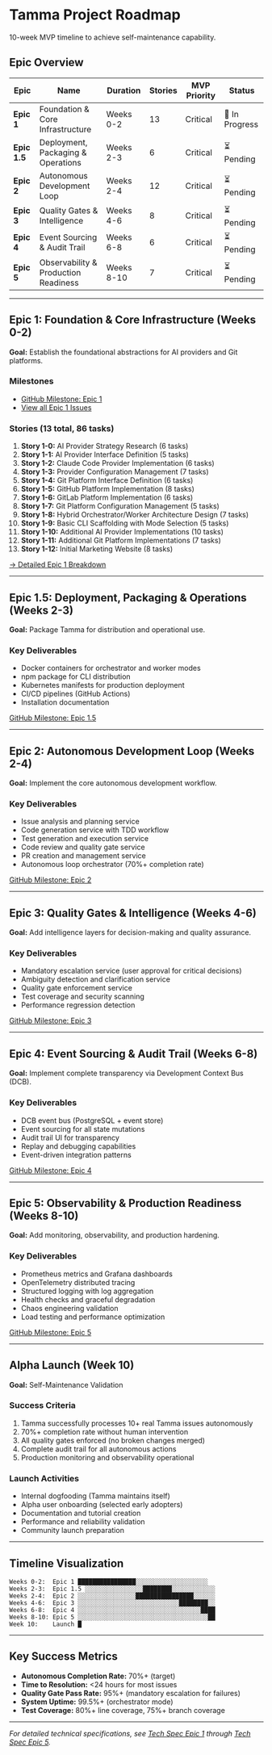 # Tamma Project Roadmap

10-week MVP timeline to achieve self-maintenance capability.

## Epic Overview

| Epic | Name | Duration | Stories | MVP Priority | Status |
|------|------|----------|---------|--------------|--------|
| **Epic 1** | Foundation & Core Infrastructure | Weeks 0-2 | 13 | Critical | 🚧 In Progress |
| **Epic 1.5** | Deployment, Packaging & Operations | Weeks 2-3 | 6 | Critical | ⏳ Pending |
| **Epic 2** | Autonomous Development Loop | Weeks 2-4 | 12 | Critical | ⏳ Pending |
| **Epic 3** | Quality Gates & Intelligence | Weeks 4-6 | 8 | Critical | ⏳ Pending |
| **Epic 4** | Event Sourcing & Audit Trail | Weeks 6-8 | 6 | Critical | ⏳ Pending |
| **Epic 5** | Observability & Production Readiness | Weeks 8-10 | 7 | Critical | ⏳ Pending |

---

## Epic 1: Foundation & Core Infrastructure (Weeks 0-2)

**Goal:** Establish the foundational abstractions for AI providers and Git platforms.

### Milestones

- [GitHub Milestone: Epic 1](https://github.com/meywd/tamma/milestone/1)
- [View all Epic 1 Issues](https://github.com/meywd/tamma/issues?q=is%3Aissue+milestone%3A%22Epic+1%3A+Foundation+%26+Core+Infrastructure%22)

### Stories (13 total, 86 tasks)

1. **Story 1-0:** AI Provider Strategy Research (6 tasks)
2. **Story 1-1:** AI Provider Interface Definition (5 tasks)
3. **Story 1-2:** Claude Code Provider Implementation (6 tasks)
4. **Story 1-3:** Provider Configuration Management (7 tasks)
5. **Story 1-4:** Git Platform Interface Definition (6 tasks)
6. **Story 1-5:** GitHub Platform Implementation (8 tasks)
7. **Story 1-6:** GitLab Platform Implementation (6 tasks)
8. **Story 1-7:** Git Platform Configuration Management (5 tasks)
9. **Story 1-8:** Hybrid Orchestrator/Worker Architecture Design (7 tasks)
10. **Story 1-9:** Basic CLI Scaffolding with Mode Selection (5 tasks)
11. **Story 1-10:** Additional AI Provider Implementations (10 tasks)
12. **Story 1-11:** Additional Git Platform Implementations (7 tasks)
13. **Story 1-12:** Initial Marketing Website (8 tasks)

[→ Detailed Epic 1 Breakdown](Epic-1-Foundation)

---

## Epic 1.5: Deployment, Packaging & Operations (Weeks 2-3)

**Goal:** Package Tamma for distribution and operational use.

### Key Deliverables

- Docker containers for orchestrator and worker modes
- npm package for CLI distribution
- Kubernetes manifests for production deployment
- CI/CD pipelines (GitHub Actions)
- Installation documentation

[GitHub Milestone: Epic 1.5](https://github.com/meywd/tamma/milestone/2)

---

## Epic 2: Autonomous Development Loop (Weeks 2-4)

**Goal:** Implement the core autonomous development workflow.

### Key Deliverables

- Issue analysis and planning service
- Code generation service with TDD workflow
- Test generation and execution service
- Code review and quality gate service
- PR creation and management service
- Autonomous loop orchestrator (70%+ completion rate)

[GitHub Milestone: Epic 2](https://github.com/meywd/tamma/milestone/3)

---

## Epic 3: Quality Gates & Intelligence (Weeks 4-6)

**Goal:** Add intelligence layers for decision-making and quality assurance.

### Key Deliverables

- Mandatory escalation service (user approval for critical decisions)
- Ambiguity detection and clarification service
- Quality gate enforcement service
- Test coverage and security scanning
- Performance regression detection

[GitHub Milestone: Epic 3](https://github.com/meywd/tamma/milestone/4)

---

## Epic 4: Event Sourcing & Audit Trail (Weeks 6-8)

**Goal:** Implement complete transparency via Development Context Bus (DCB).

### Key Deliverables

- DCB event bus (PostgreSQL + event store)
- Event sourcing for all state mutations
- Audit trail UI for transparency
- Replay and debugging capabilities
- Event-driven integration patterns

[GitHub Milestone: Epic 4](https://github.com/meywd/tamma/milestone/5)

---

## Epic 5: Observability & Production Readiness (Weeks 8-10)

**Goal:** Add monitoring, observability, and production hardening.

### Key Deliverables

- Prometheus metrics and Grafana dashboards
- OpenTelemetry distributed tracing
- Structured logging with log aggregation
- Health checks and graceful degradation
- Chaos engineering validation
- Load testing and performance optimization

[GitHub Milestone: Epic 5](https://github.com/meywd/tamma/milestone/6)

---

## Alpha Launch (Week 10)

**Goal:** Self-Maintenance Validation

### Success Criteria

1. Tamma successfully processes 10+ real Tamma issues autonomously
2. 70%+ completion rate without human intervention
3. All quality gates enforced (no broken changes merged)
4. Complete audit trail for all autonomous actions
5. Production monitoring and observability operational

### Launch Activities

- Internal dogfooding (Tamma maintains itself)
- Alpha user onboarding (selected early adopters)
- Documentation and tutorial creation
- Performance and reliability validation
- Community launch preparation

---

## Timeline Visualization

```
Weeks 0-2:  Epic 1 ████████████████░░░░░░░░░░░░░░░░░░░░
Weeks 2-3:  Epic 1.5 ░░░░░░░░░░░░░░░░████████░░░░░░░░░░░░
Weeks 2-4:  Epic 2 ░░░░░░░░░░░░░░░░████████████████░░░░░░
Weeks 4-6:  Epic 3 ░░░░░░░░░░░░░░░░░░░░░░░░░░░░████████░░
Weeks 6-8:  Epic 4 ░░░░░░░░░░░░░░░░░░░░░░░░░░░░░░░░░░████
Weeks 8-10: Epic 5 ░░░░░░░░░░░░░░░░░░░░░░░░░░░░░░░░░░░░██
Week 10:    Launch █
```

---

## Key Success Metrics

- **Autonomous Completion Rate:** 70%+ (target)
- **Time to Resolution:** <24 hours for most issues
- **Quality Gate Pass Rate:** 95%+ (mandatory escalation for failures)
- **System Uptime:** 99.5%+ (orchestrator mode)
- **Test Coverage:** 80%+ line coverage, 75%+ branch coverage

---

_For detailed technical specifications, see [Tech Spec Epic 1](https://github.com/meywd/tamma/blob/main/docs/tech-spec-epic-1.md) through [Tech Spec Epic 5](https://github.com/meywd/tamma/blob/main/docs/tech-spec-epic-5.md)._
